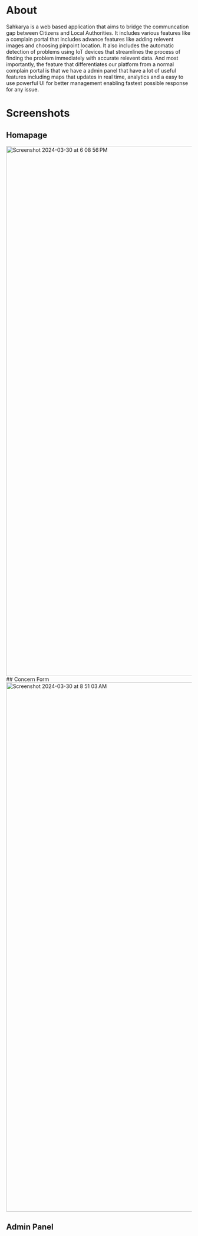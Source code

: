 # About 
Sahkarya is a web based application that aims to bridge the communcation gap between Citizens and Local Authorities.
It includes various features like a complain portal that includes advance features like adding relevent images and choosing pinpoint location.
It also includes the automatic detection of problems using IoT devices that streamlines the process of finding the problem immediately with accurate relevent data.
And most importantly, the feature that differentiates our platform from a normal complain portal is that we have a admin panel that have a lot of useful features including maps that updates in real time, analytics and a easy to use powerful UI for better management enabling fastest possible response for any issue.

# Screenshots
## Homapage
<img width="1436" alt="Screenshot 2024-03-30 at 6 08 56 PM" src="https://github.com/Sahkarya/Sahkarya/assets/90198169/da596ddb-c278-46d3-8490-5ec35c3babf9">
## Concern Form
<img width="1434" alt="Screenshot 2024-03-30 at 8 51 03 AM" src="https://github.com/Sahkarya/Sahkarya/assets/90198169/9b44696c-a4d0-423e-bba4-0e099028ce3a">

## Admin Panel


